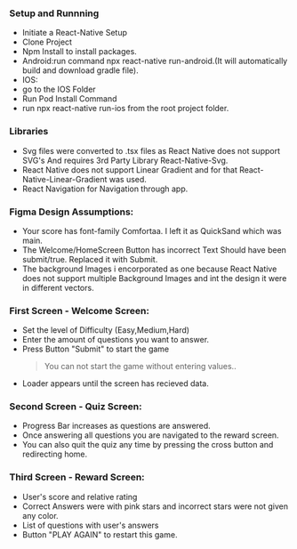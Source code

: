 ### Setup and Runnning

- Initiate a React-Native Setup
- Clone Project
- Npm Install to install packages.
- Android:run command npx react-native run-android.(It will automatically build and download gradle file).
- IOS:
- go to the IOS Folder
- Run Pod Install Command
- run npx react-native run-ios from the root project folder.

### Libraries

- Svg files were converted to .tsx files as React Native does not support SVG's And requires 3rd Party Library React-Native-Svg.
- React Native does not support Linear Gradient and for that React-Native-Linear-Gradient was used.
- React Navigation for Navigation through app.

### Figma Design Assumptions:

- Your score has font-family Comfortaa. I left it as QuickSand which was main.
- The Welcome/HomeScreen Button has incorrect Text Should have been submit/true. Replaced it with Submit.
- The background Images i encorporated as one because React Native does not support multiple Background Images and int the design it were in different vectors.

### First Screen - Welcome Screen:

- Set the level of Difficulty (Easy,Medium,Hard)
- Enter the amount of questions you want to answer.
- Press Button "Submit" to start the game
  > You can not start the game without entering values..
- Loader appears until the screen has recieved data.

### Second Screen - Quiz Screen:

- Progress Bar increases as questions are answered.
- Once answering all questions you are navigated to the reward screen.
- You can also quit the quiz any time by pressing the cross button and redirecting home.

### Third Screen - Reward Screen:

- User's score and relative rating
- Correct Answers were with pink stars and incorrect stars were not given any color.
- List of questions with user's answers
- Button "PLAY AGAIN" to restart this game.
